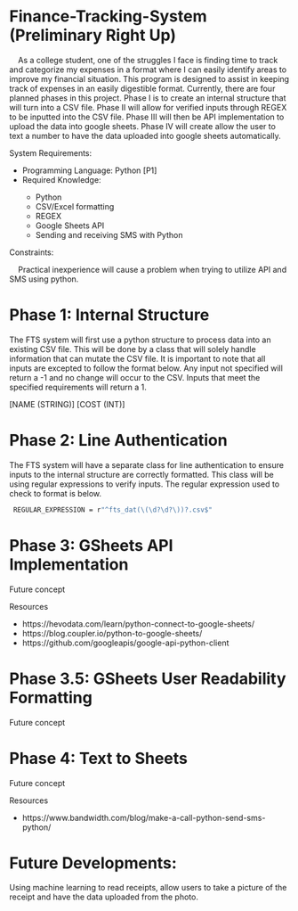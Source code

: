 # Finance-Tracking-System (Preliminary Right Up)
<p>&nbsp;&nbsp;&nbsp;&nbsp;As a college student, one of the struggles I face is finding time to track and categorize my expenses
in a format where I can easily identify areas to improve my financial situation. This program is designed
to assist in keeping track of expenses in an easily digestible format. Currently, there are four planned phases 
in this project. Phase I is to create an internal structure that will turn into a CSV file. Phase II will allow for 
verified inputs through REGEX to be inputted into the CSV file. Phase III will then be API implementation to
upload the data into google sheets. Phase IV will create allow the user to text a number to have the data uploaded 
into google sheets automatically.</p>
<p>System Requirements:
  <ul>
    <li>Programming Language: Python [P1]</li>
    <li>Required Knowledge:</li>
      <ul>
        <li>Python</li>
        <li>CSV/Excel formatting</li>
        <li>REGEX</li>
        <li>Google Sheets API</li>
        <li>Sending and receiving SMS with Python</li>
    </ul>
    </ul>
</p>
<p>Constraints:
<p>&nbsp;&nbsp;&nbsp;&nbsp;Practical inexperience will cause a problem when trying to utilize API and SMS using python.</p></p>

# Phase 1: Internal Structure

<p>
The FTS system will first use a python structure to process data into an existing CSV file. This will be done by a class that
  will solely handle information that can mutate the CSV file. It is important to note that all inputs are excepted to follow the 
  format below. Any input not specified will return a -1 and no change will occur to the CSV. Inputs that meet the specified requirements 
  will return a 1.</p>
[NAME (STRING)] [COST (INT)] 

# Phase 2: Line Authentication

<p>
The FTS system will have a separate class for line authentication to ensure inputs to the internal structure are correctly formatted. 
  This class will be using regular expressions to verify inputs. The regular expression used to check to format is below.
</p>

```bash
 REGULAR_EXPRESSION = r"^fts_dat(\(\d?\d?\))?.csv$"
```
# Phase 3: GSheets API Implementation
	
  <p>Future concept</p>

Resources
<ul>
  <li>https://hevodata.com/learn/python-connect-to-google-sheets/</li>
  <li>https://blog.coupler.io/python-to-google-sheets/</li>
  <li>https://github.com/googleapis/google-api-python-client</li>
</ul>

# Phase 3.5: GSheets User Readability Formatting
	
  <p>Future concept</p>

# Phase 4: Text to Sheets

  <p>Future concept</p>
Resources
<ul>
  <li>https://www.bandwidth.com/blog/make-a-call-python-send-sms-python/</li>
</ul> 

# Future Developments:
Using machine learning to read receipts, allow users to take a picture of the receipt and have the data uploaded from the photo. 
